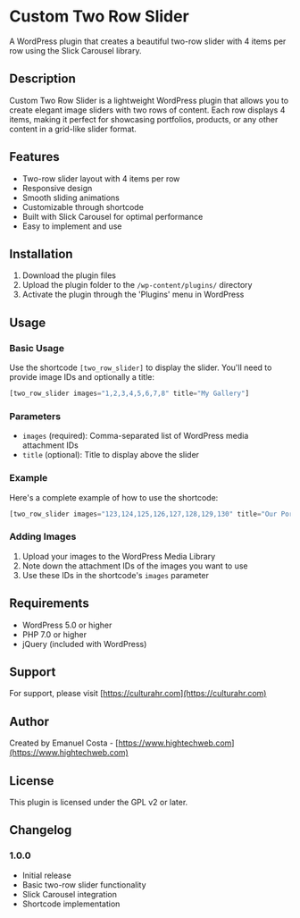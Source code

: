 # Custom Two Row Slider

A WordPress plugin that creates a beautiful two-row slider with 4 items per row using the Slick Carousel library.

## Description

Custom Two Row Slider is a lightweight WordPress plugin that allows you to create elegant image sliders with two rows of content. Each row displays 4 items, making it perfect for showcasing portfolios, products, or any other content in a grid-like slider format.

## Features

- Two-row slider layout with 4 items per row
- Responsive design
- Smooth sliding animations
- Customizable through shortcode
- Built with Slick Carousel for optimal performance
- Easy to implement and use

## Installation

1. Download the plugin files
2. Upload the plugin folder to the `/wp-content/plugins/` directory
3. Activate the plugin through the 'Plugins' menu in WordPress

## Usage

### Basic Usage

Use the shortcode `[two_row_slider]` to display the slider. You'll need to provide image IDs and optionally a title:

```php
[two_row_slider images="1,2,3,4,5,6,7,8" title="My Gallery"]
```

### Parameters

- `images` (required): Comma-separated list of WordPress media attachment IDs
- `title` (optional): Title to display above the slider

### Example

Here's a complete example of how to use the shortcode:

```php
[two_row_slider images="123,124,125,126,127,128,129,130" title="Our Portfolio"]
```

### Adding Images

1. Upload your images to the WordPress Media Library
2. Note down the attachment IDs of the images you want to use
3. Use these IDs in the shortcode's `images` parameter

## Requirements

- WordPress 5.0 or higher
- PHP 7.0 or higher
- jQuery (included with WordPress)

## Support

For support, please visit [https://culturahr.com](https://culturahr.com)

## Author

Created by Emanuel Costa - [https://www.hightechweb.com](https://www.hightechweb.com)

## License

This plugin is licensed under the GPL v2 or later.

## Changelog

### 1.0.0
- Initial release
- Basic two-row slider functionality
- Slick Carousel integration
- Shortcode implementation 